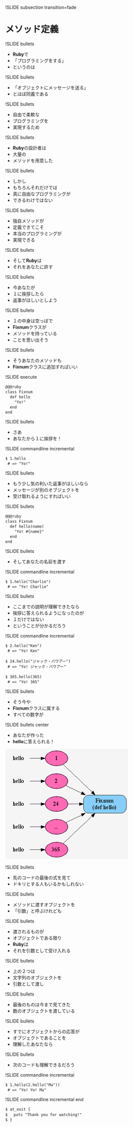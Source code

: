 !SLIDE subsection transition=fade
# メソッド定義

!SLIDE bullets
* <strong class='ruby'>Ruby</strong>で
* 「プログラミングをする」
* というのは

!SLIDE bullets
* 「オブジェクトにメッセージを送る」
* とほぼ同義である

!SLIDE bullets
* 自由で柔軟な
* プログラミングを
* 実現するため

!SLIDE bullets
* <strong class='ruby'>Ruby</strong>の設計者は
* 大量の
* メソッドを用意した

!SLIDE bullets
* しかし
* もちろんそれだけでは
* 真に自由なプログラミングが
* できるわけではない

!SLIDE bullets
* 独自メソッドが
* 定義できてこそ
* 本当のプログラミングが
* 実現できる

!SLIDE bullets
* そして<strong class='ruby'>Ruby</strong>は
* それをあなたに許す

!SLIDE bullets
* 今あなたが
* １に挨拶したら
* 返事がほしいとしよう

!SLIDE bullets
* １の中身は空っぽで
* <strong class='green'>Fixnum</strong>クラスが
* メソッドを持っている
* ことを思い出そう

!SLIDE bullets
* そうあなたのメソッドも
* <strong class='green'>Fixnum</strong>クラスに追加すればいい

!SLIDE execute

    @@@ruby
    class Fixnum
      def hello
        "Yo!"
      end
    end

!SLIDE bullets
* さあ
* あなたから１に挨拶を！

!SLIDE commandline incremental

    $ 1.hello
     # => "Yo!"

!SLIDE bullets
* もう少し気の利いた返事がほしいなら
* メッセージが別のオブジェクトを
* 受け取れるようにすればいい

!SLIDE bullets

    @@@ruby
    class Fixnum
      def hello(name)
        "Yo! #{name}"
      end
    end

!SLIDE bullets
* そしてあなたの名前を渡す

!SLIDE commandline incremental

    $ 1.hello("Charlie")
     # => "Yo! Charlie"

!SLIDE bullets
* ここまでの説明が理解できたなら
* 挨拶に答えられるようになったのが
* １だけではない
* ということが分かるだろう

!SLIDE commandline incremental

    $ 2.hello("Ken")
     # => "Yo! Ken"

    $ 24.hello("ジャック・バウアー")
     # => "Yo! ジャック・バウアー"

    $ 365.hello(365)
     # => "Yo! 365"

!SLIDE bullets
* そう今や
* <strong class='green'>Fixnum</strong>クラスに属する
* すべての数字が

!SLIDE bullets center
* あなたが作った
* <strong class='orange'>hello</strong>に答えられる！

![method](img01.png)

!SLIDE bullets
* 先のコードの最後の式を見て
* ドキリとする人もいるかもしれない

!SLIDE bullets
* メソッドに渡すオブジェクトを
* 「引数」と呼ぶけれども

!SLIDE bullets
* 渡されるものが
* オブジェクトである限り
* <strong class='ruby'>Ruby</strong>は
* それを引数として受け入れる

!SLIDE bullets
* 上の２つは
* 文字列のオブジェクトを
* 引数として渡し

!SLIDE bullets
* 最後のものは今まで見てきた
* 数のオブジェクトを渡している

!SLIDE bullets
* すでにオブジェクトからの応答が
* オブジェクトであることを
* 理解したあなたなら

!SLIDE bullets
* 次のコードも理解できるだろう

!SLIDE commandline incremental

    $ 1.hello(2.hello("Ma"))
     # => "Yo! Yo! Ma"


!SLIDE commandline incremental end

    $ at_exit {
    $ 　puts "Thank you for watching!"
    $ }

